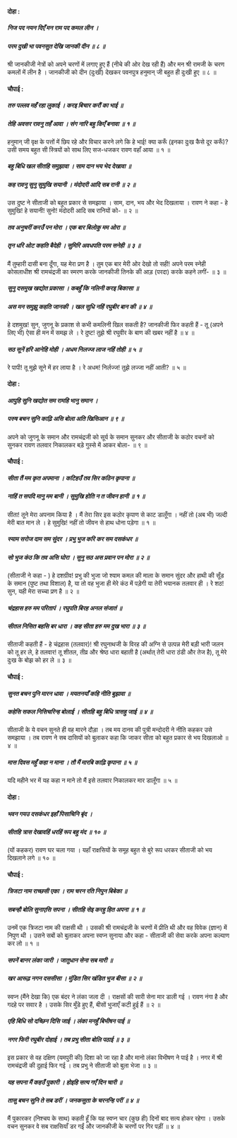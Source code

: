 #### दोहा :

##### निज पद नयन दिएँ मन राम पद कमल लीन ।
##### परम दुखी भा पवनसुत देखि जानकी दीन ॥ ८ ॥

श्री जानकीजी नेत्रों को अपने चरणों में लगाए हुए हैं (नीचे की ओर देख रही हैं) और मन श्री रामजी के चरण कमलों में लीन है । जानकीजी को दीन (दुःखी) देखकर पवनपुत्र हनुमान् जी बहुत ही दुःखी हुए ॥ ८ ॥

#### चौपाई :

##### तरु पल्लव महँ रहा लुकाई । करइ बिचार करौं का भाई ॥
##### तेहि अवसर रावनु तहँ आवा । संग नारि बहु किएँ बनावा ॥ १ ॥

हनुमान् जी वृक्ष के पत्तों में छिप रहे और विचार करने लगे कि हे भाई! क्या करूँ (इनका दुःख कैसे दूर करूँ)? उसी समय बहुत सी स्त्रियों को साथ लिए सज-धजकर रावण वहाँ आया ॥ १ ॥

##### बहु बिधि खल सीतहि समुझावा । साम दान भय भेद देखावा ॥
##### कह रावनु सुनु सुमुखि सयानी । मंदोदरी आदि सब रानी ॥ २ ॥

उस दुष्ट ने सीताजी को बहुत प्रकार से समझाया । साम, दान, भय और भेद दिखलाया । रावण ने कहा - हे सुमुखि! हे सयानी! सुनो! मंदोदरी आदि सब रानियों को- ॥ २ ॥

##### तव अनुचरीं करउँ पन मोरा । एक बार बिलोकु मम ओरा ॥
##### तृन धरि ओट कहति बैदेही । सुमिरि अवधपति परम सनेही ॥ ३ ॥

मैं तुम्हारी दासी बना दूँगा, यह मेरा प्रण है । तुम एक बार मेरी ओर देखो तो सही! अपने परम स्नेही कोसलाधीश श्री रामचंद्रजी का स्मरण करके जानकीजी तिनके की आड़ (परदा) करके कहने लगीं- ॥ ३ ॥

##### सुनु दसमुख खद्योत प्रकासा । कबहुँ कि नलिनी करइ बिकासा ॥
##### अस मन समुझु कहति जानकी । खल सुधि नहिं रघुबीर बान की ॥ ४ ॥

हे दशमुख! सुन, जुगनू के प्रकाश से कभी कमलिनी खिल सकती है? जानकीजी फिर कहती हैं - तू (अपने लिए भी) ऐसा ही मन में समझ ले । रे दुष्ट! तुझे श्री रघुवीर के बाण की खबर नहीं है ॥ ४ ॥

##### सठ सूनें हरि आनेहि मोही । अधम निलज्ज लाज नहिं तोही ॥ ५ ॥

रे पापी! तू मुझे सूने में हर लाया है । रे अधम! निर्लज्ज! तुझे लज्जा नहीं आती? ॥ ५ ॥

#### दोहा :

##### आपुहि सुनि खद्योत सम रामहि भानु समान ।
##### परुष बचन सुनि काढ़ि असि बोला अति खिसिआन ॥ ९ ॥

अपने को जुगनू के समान और रामचंद्रजी को सूर्य के समान सुनकर और सीताजी के कठोर वचनों को सुनकर रावण तलवार निकालकर बड़े गुस्से में आकर बोला- ॥ ९ ॥

#### चौपाई :

##### सीता तैं मम कृत अपमाना । कटिहउँ तव सिर कठिन कृपाना ॥
##### नाहिं त सपदि मानु मम बानी । सुमुखि होति न त जीवन हानी ॥ १ ॥

सीता! तूने मेरा अपनाम किया है । मैं तेरा सिर इस कठोर कृपाण से काट डालूँगा । नहीं तो (अब भी) जल्दी मेरी बात मान ले । हे सुमुखि! नहीं तो जीवन से हाथ धोना पड़ेगा ॥ १ ॥

##### स्याम सरोज दाम सम सुंदर । प्रभु भुज करि कर सम दसकंधर ॥
##### सो भुज कंठ कि तव असि घोरा । सुनु सठ अस प्रवान पन मोरा ॥ २ ॥

(सीताजी ने कहा - ) हे दशग्रीव! प्रभु की भुजा जो श्याम कमल की माला के समान सुंदर और हाथी की सूँड के समान (पुष्ट तथा विशाल) है, या तो वह भुजा ही मेरे कंठ में पड़ेगी या तेरी भयानक तलवार ही । रे शठ! सुन, यही मेरा सच्चा प्रण है ॥ २ ॥

##### चंद्रहास हरु मम परितापं । रघुपति बिरह अनल संजातं ॥
##### सीतल निसित बहसि बर धारा । कह सीता हरु मम दुख भारा ॥ ३ ॥

सीताजी कहती हैं - हे चंद्रहास (तलवार)! श्री रघुनाथजी के विरह की अग्नि से उत्पन्न मेरी बड़ी भारी जलन को तू हर ले, हे तलवार! तू शीतल, तीव्र और श्रेष्ठ धारा बहाती है (अर्थात् तेरी धारा ठंडी और तेज है), तू मेरे दुःख के बोझ को हर ले ॥ ३ ॥

#### चौपाई :

##### सुनत बचन पुनि मारन धावा । मयतनयाँ कहि नीति बुझावा ॥
##### कहेसि सकल निसिचरिन्ह बोलाई । सीतहि बहु बिधि त्रासहु जाई ॥ ४ ॥

सीताजी के ये वचन सुनते ही वह मारने दौड़ा । तब मय दानव की पुत्री मन्दोदरी ने नीति कहकर उसे समझाया । तब रावण ने सब दासियों को बुलाकर कहा कि जाकर सीता को बहुत प्रकार से भय दिखलाओ ॥ ४ ॥

##### मास दिवस महुँ कहा न माना । तौ मैं मारबि काढ़ि कृपाना ॥ ५ ॥

यदि महीने भर में यह कहा न माने तो मैं इसे तलवार निकालकर मार डालूँगा ॥ ५ ॥

#### दोहा :

##### भवन गयउ दसकंधर इहाँ पिसाचिनि बृंद ।
##### सीतहि त्रास देखावहिं धरहिं रूप बहु मंद ॥ १० ॥

(यों कहकर) रावण घर चला गया । यहाँ राक्षसियों के समूह बहुत से बुरे रूप धरकर सीताजी को भय दिखलाने लगे ॥ १० ॥

#### चौपाई :

##### त्रिजटा नाम राच्छसी एका । राम चरन रति निपुन बिबेका ॥
##### सबन्हौ बोलि सुनाएसि सपना । सीतहि सेइ करहु हित अपना ॥ १ ॥

उनमें एक त्रिजटा नाम की राक्षसी थी । उसकी श्री रामचंद्रजी के चरणों में प्रीति थी और वह विवेक (ज्ञान) में निपुण थी । उसने सबों को बुलाकर अपना स्वप्न सुनाया और कहा - सीताजी की सेवा करके अपना कल्याण कर लो ॥ १ ॥

##### सपनें बानर लंका जारी । जातुधान सेना सब मारी ॥
##### खर आरूढ़ नगन दससीसा । मुंडित सिर खंडित भुज बीसा ॥ २ ॥

स्वप्न (मैंने देखा कि) एक बंदर ने लंका जला दी । राक्षसों की सारी सेना मार डाली गई । रावण नंगा है और गदहे पर सवार है । उसके सिर मुँडे हुए हैं, बीसों भुजाएँ कटी हुई हैं ॥ २ ॥

##### एहि बिधि सो दच्छिन दिसि जाई । लंका मनहुँ बिभीषन पाई ॥
##### नगर फिरी रघुबीर दोहाई । तब प्रभु सीता बोलि पठाई ॥ ३ ॥

इस प्रकार से वह दक्षिण (यमपुरी की) दिशा को जा रहा है और मानो लंका विभीषण ने पाई है । नगर में श्री रामचंद्रजी की दुहाई फिर गई । तब प्रभु ने सीताजी को बुला भेजा ॥ ३ ॥

##### यह सपना मैं कहउँ पुकारी । होइहि सत्य गएँ दिन चारी ॥
##### तासु बचन सुनि ते सब डरीं । जनकसुता के चरनन्हि परीं ॥ ४ ॥

मैं पुकारकर (निश्चय के साथ) कहती हूँ कि यह स्वप्न चार (कुछ ही) दिनों बाद सत्य होकर रहेगा । उसके वचन सुनकर वे सब राक्षसियाँ डर गईं और जानकीजी के चरणों पर गिर पड़ीं ॥ ४ ॥